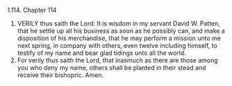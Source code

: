 1.114. Chapter 114
1. VERILY thus saith the Lord: It is wisdom in my servant David W. Patten, that he settle up all his business as soon as he possibly can, and make a disposition of his merchandise, that he may perform a mission unto me next spring, in company with others, even twelve including himself, to testify of my name and bear glad tidings unto all the world.
2. For verily thus saith the Lord, that inasmuch as there are those among you who deny my name, others shall be planted in their stead and receive their bishopric. Amen.

